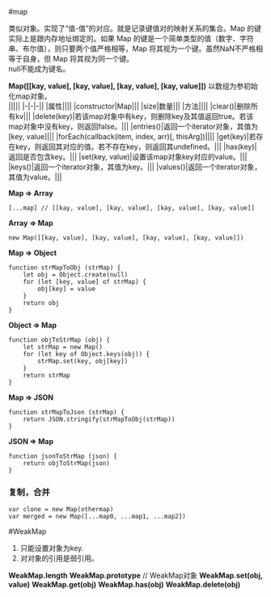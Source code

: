 #map

类似对象。实现了“值-值”的对应。就是记录键值对的映射关系的集合。Map 的键实际上是跟内存地址绑定的。如果 Map 的键是一个简单类型的值（数字、字符串、布尔值），则只要两个值严格相等，Map 将其视为一个键。虽然NaN不严格相等于自身，但 Map 将其视为同一个键。  
null不能成为键名。

**Map([[kay, value], [kay, value], [kay, value], [kay, value]])** 以数组为参初始化map对象。  
|||||
|-|-|-||
|属性||||
|constructor|Map|||
|size|数量|||
|方法||||
|clear()|删除所有kv|||
|delete(key)|若该map对象中有key，则删除key及其值返回true。若该map对象中没有key，则返回false。|||
|entries()|返回一个iterator对象，其值为[key, value]|||
|forEach(callback(item, index, arr)[, thisArg])||||
|get(key)|若存在key，则返回其对应的值。若不存在key，则返回其undefined。|||
|has(key)|返回是否包含key。|||
|set(key, value)|设置该map对象key对应的value。|||
|keys()|返回一个iterator对象，其值为key。|||
|values()|返回一个iterator对象，其值为value。|||

**Map => Array**  

    [...map] // [[kay, value], [kay, value], [kay, value], [kay, value]]

**Array => Map**  

    new Map([[kay, value], [kay, value], [kay, value], [kay, value]])

**Map => Object**  

    function strMapToObj (strMap) {
        let obj = Object.create(null)
        for (let [key, value] of strMap) {
            obj[key] = value
        }
        return obj
    }

**Object => Map**  

    function objToStrMap (obj) {
        let strMap = new Map()
        for (let key of Object.keys(obj)) {
            strMap.set(key, obj[key])
        }
        return strMap
    }

**Map => JSON**  

    function strMapToJson (strMap) {
        return JSON.stringify(strMapToObj(strMap))
    }

**JSON => Map**  

    function jsonToStrMap (json) {
        return objToStrMap(json)
    }

### 复制，合并

    var clone = new Map(othermap)
    var merged = new Map([...map0, ...map1, ...map2])

#WeakMap

1. 只能设置对象为key.  
2. 对对象的引用是弱引用。  

**WeakMap.length**
**WeakMap.prototype** // WeakMap对象
**WeakMap.set(obj, value)**
**WeakMap.get(obj)**
**WeakMap.has(obj)**
**WeakMap.delete(obj)**

















































































































































































